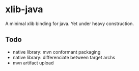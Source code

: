 xlib-java
=========

A minimal xlib binding for java.
Yet under heavy construction.


Todo
----

 * native library: mvn conformant packaging
 * native library: differenciate between target archs
 * mvn artifact upload
